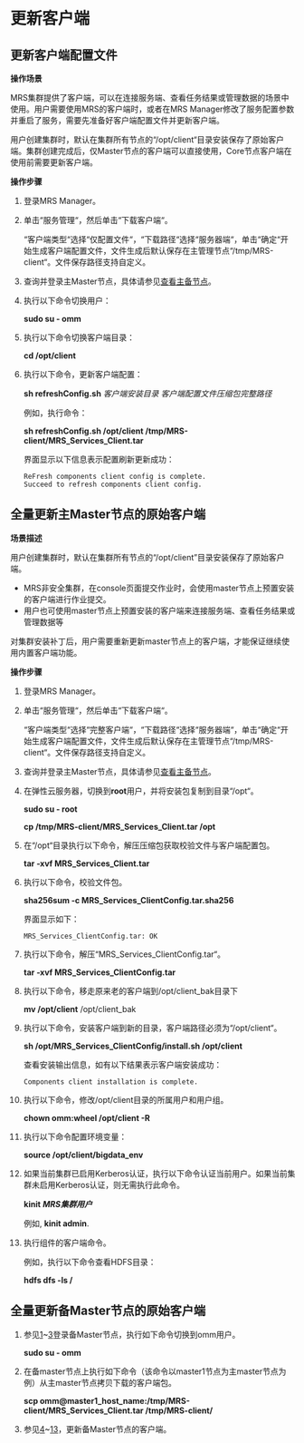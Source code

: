 # 更新客户端<a name="ZH-CN_TOPIC_0035209723"></a>

## 更新客户端配置文件<a name="section49706223568"></a>

**操作场景**

MRS集群提供了客户端，可以在连接服务端、查看任务结果或管理数据的场景中使用。用户需要使用MRS的客户端时，或者在MRS Manager修改了服务配置参数并重启了服务，需要先准备好客户端配置文件并更新客户端。

用户创建集群时，默认在集群所有节点的“/opt/client“目录安装保存了原始客户端。集群创建完成后，仅Master节点的客户端可以直接使用，Core节点客户端在使用前需要更新客户端。

**操作步骤**

1.  登录MRS Manager。
2.  单击“服务管理“，然后单击“下载客户端“。

    “客户端类型“选择“仅配置文件“，“下载路径“选择“服务器端“，单击“确定“开始生成客户端配置文件，文件生成后默认保存在主管理节点“/tmp/MRS-client“。文件保存路径支持自定义。

3.  查询并登录主Master节点，具体请参见[查看主备节点](查看主备节点.md)。
4.  执行以下命令切换用户：

    **sudo su - omm**

5.  执行以下命令切换客户端目录：

    **cd /opt/client**

6.  执行以下命令，更新客户端配置：

    **sh refreshConfig.sh** _客户端安装目录_ _客户端配置文件压缩包完整路径_

    例如，执行命令：

    **sh refreshConfig.sh /opt/client /tmp/MRS-client/MRS\_Services\_Client.tar**

    界面显示以下信息表示配置刷新更新成功：

    ```
    ReFresh components client config is complete.
    Succeed to refresh components client config.
    ```


## 全量更新主Master节点的原始客户端<a name="section92959464575"></a>

**场景描述**

用户创建集群时，默认在集群所有节点的“/opt/client”目录安装保存了原始客户端。

-   MRS非安全集群，在console页面提交作业时，会使用master节点上预置安装的客户端进行作业提交。
-   用户也可使用master节点上预置安装的客户端来连接服务端、查看任务结果或管理数据等

对集群安装补丁后，用户需要重新更新master节点上的客户端，才能保证继续使用内置客户端功能。

**操作步骤**

1.  <a name="li5454202185811"></a>登录MRS Manager。
2.  单击“服务管理“，然后单击“下载客户端“。

    “客户端类型“选择“完整客户端“，“下载路径“选择“服务器端“，单击“确定“开始生成客户端配置文件，文件生成后默认保存在主管理节点“/tmp/MRS-client“。文件保存路径支持自定义。

3.  <a name="li14850170195112"></a>查询并登录主Master节点，具体请参见[查看主备节点](查看主备节点.md)。
4.  <a name="li3635762195625"></a>在弹性云服务器，切换到**root**用户，并将安装包复制到目录“/opt“。

    **sudo su - root**

    **cp /tmp/MRS-client/MRS\_Services\_Client.tar /opt**

5.  在“/opt“目录执行以下命令，解压压缩包获取校验文件与客户端配置包。

    **tar -xvf MRS\_Services\_Client.tar**

6.  执行以下命令，校验文件包。

    **sha256sum -c MRS\_Services\_ClientConfig.tar.sha256**

    界面显示如下：

    ```
    MRS_Services_ClientConfig.tar: OK
    ```

7.  执行以下命令，解压“MRS\_Services\_ClientConfig.tar“。

    **tar -xvf MRS\_Services\_ClientConfig.tar**

8.  执行以下命令，移走原来老的客户端到/opt/client\_bak目录下

    **mv /opt/client**  /opt/client\_bak

9.  执行以下命令，安装客户端到新的目录，客户端路径必须为“/opt/client“。

    **sh /opt/MRS\_Services\_ClientConfig/install.sh /opt/client**

    查看安装输出信息，如有以下结果表示客户端安装成功：

    ```
    Components client installation is complete.
    ```

10. 执行以下命令，修改/opt/client目录的所属用户和用户组。

    **chown omm:wheel /opt/client -R**

11. 执行以下命令配置环境变量：

    **source /opt/client/bigdata\_env**

12. 如果当前集群已启用Kerberos认证，执行以下命令认证当前用户。如果当前集群未启用Kerberos认证，则无需执行此命令。

    **kinit** **_MRS集群用户_**

    例如,  **kinit admin**.

13. <a name="li6221236418107"></a>执行组件的客户端命令。

    例如，执行以下命令查看HDFS目录：

    **hdfs dfs -ls /**


## 全量更新备Master节点的原始客户端<a name="section1129715468573"></a>

1.  参见[1](#li5454202185811)~[3](#li14850170195112)登录备Master节点，执行如下命令切换到omm用户。

    **sudo su - omm**

2.  在备master节点上执行如下命令（该命令以master1节点为主master节点为例）从主master节点拷贝下载的客户端包。

    **scp omm@master1\_host\_name:/tmp/MRS-client/MRS\_Services\_Client.tar  **/tmp/MRS-client/****

3.  参见[4](#li3635762195625)~[13](#li6221236418107)，更新备Master节点的客户端。

